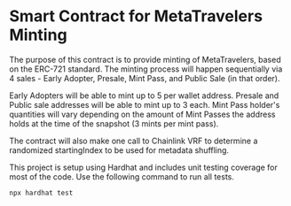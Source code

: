 # Smart Contract for MetaTravelers Minting

The purpose of this contract is to provide minting of MetaTravelers, based on the ERC-721 standard. The minting process will happen sequentially via 4 sales - Early Adopter, Presale, Mint Pass, and Public Sale (in that order).

Early Adopters will be able to mint up to 5 per wallet address. Presale and Public sale addresses will be able to mint up to 3 each. Mint Pass holder's quantities will vary depending on the amount of Mint Passes the address holds at the time of the snapshot (3 mints per mint pass).

The contract will also make one call to Chainlink VRF to determine a randomized startingIndex to be used for metadata shuffling.

This project is setup using Hardhat and includes unit testing coverage for most of the code.
Use the following command to run all tests.

```shell
npx hardhat test
```
